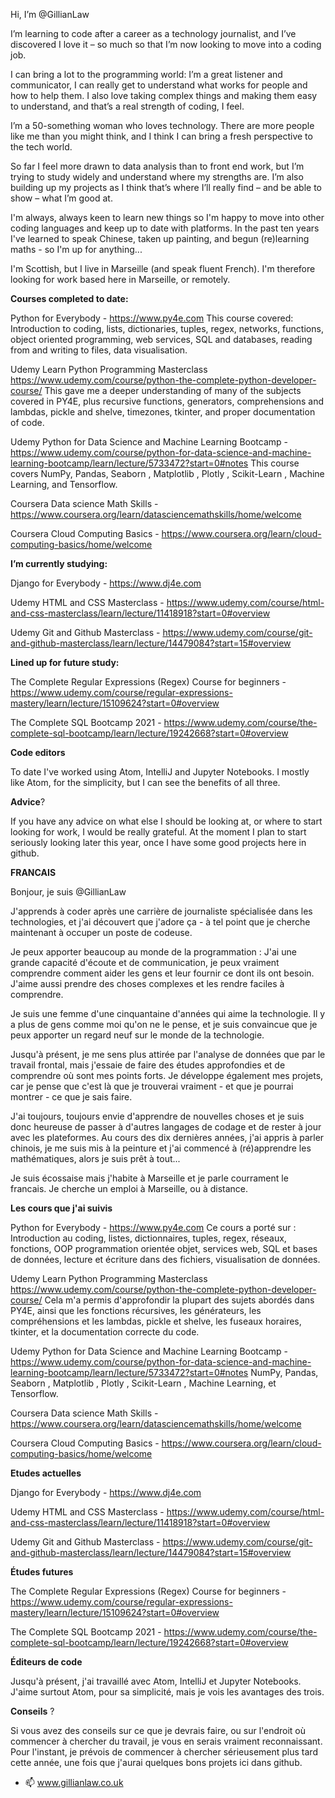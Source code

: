 Hi, I’m @GillianLaw 

I’m learning to code after a career as a technology journalist, and I’ve discovered I love it – so much so that I’m now looking to move into a coding job. 

I can bring a lot to the programming world: I’m a great listener and communicator, I can really get to understand what works for people and how to help them. I also love taking complex things and making them easy to understand, and that’s a real strength of coding, I feel. 

I’m a 50-something woman who loves technology. There are more people like me than you might think, and I think I can bring a fresh perspective to the tech world. 

So far I feel more drawn to data analysis than to front end work, but I’m trying to study widely and understand where my strengths are. I’m also building up my projects as I think that’s where I’ll really find – and be able to show – what I’m good at. 

I'm always, always keen to learn new things so I'm happy to move into other coding languages and keep up to date with platforms. In the past ten years I've learned to speak Chinese, taken up painting, and begun (re)learning maths - so I'm up for anything...

I'm Scottish, but I live in Marseille (and speak fluent French). I'm therefore looking for work based here in Marseille, or remotely. 


**Courses completed to date:**

Python for Everybody - https://www.py4e.com This course covered: Introduction to coding, lists, dictionaries, tuples, regex, networks, functions, object oriented programming, web services, SQL and databases, reading from and writing to files, data visualisation.

Udemy Learn Python Programming Masterclass https://www.udemy.com/course/python-the-complete-python-developer-course/  This gave me a deeper understanding of many of the subjects covered in PY4E, plus recursive functions, generators, comprehensions and lambdas, pickle and shelve, timezones, tkinter, and proper documentation of code.

Udemy Python for Data Science and Machine Learning Bootcamp - https://www.udemy.com/course/python-for-data-science-and-machine-learning-bootcamp/learn/lecture/5733472?start=0#notes This course covers NumPy, Pandas, Seaborn , Matplotlib , Plotly , Scikit-Learn , Machine Learning, and Tensorflow.

Coursera Data science Math Skills - https://www.coursera.org/learn/datasciencemathskills/home/welcome

Coursera Cloud Computing Basics - https://www.coursera.org/learn/cloud-computing-basics/home/welcome


**I’m currently studying:**


Django for Everybody - https://www.dj4e.com

Udemy HTML and CSS Masterclass - https://www.udemy.com/course/html-and-css-masterclass/learn/lecture/11418918?start=0#overview

Udemy Git and Github Masterclass - https://www.udemy.com/course/git-and-github-masterclass/learn/lecture/14479084?start=15#overview


**Lined up for future study:**

The Complete Regular Expressions (Regex) Course for beginners - https://www.udemy.com/course/regular-expressions-mastery/learn/lecture/15109624?start=0#overview

The Complete SQL Bootcamp 2021 - https://www.udemy.com/course/the-complete-sql-bootcamp/learn/lecture/19242668?start=0#overview


**Code editors**

To date I've worked using Atom, IntelliJ and Jupyter Notebooks. I mostly like Atom, for the simplicity, but I can see the benefits of all three. 


**Advice**?

If you have any advice on what else I should be looking at, or where to start looking for work, I would be really grateful. At the moment I plan to start seriously looking later this year, once I have some good projects here in github. 




**FRANCAIS**

Bonjour, je suis @GillianLaw

J'apprends à coder après une carrière de journaliste spécialisée dans les technologies, et j'ai découvert que j'adore ça - à tel point que je cherche maintenant à occuper un poste de codeuse.

Je peux apporter beaucoup au monde de la programmation : J'ai une grande capacité d'écoute et de communication, je peux vraiment comprendre comment aider les gens et leur fournir ce dont ils ont besoin. J'aime aussi prendre des choses complexes et les rendre faciles à comprendre.

Je suis une femme d'une cinquantaine d'années qui aime la technologie. Il y a plus de gens comme moi qu'on ne le pense, et je suis convaincue que je peux apporter un regard neuf sur le monde de la technologie. 

Jusqu'à présent, je me sens plus attirée par l'analyse de données que par le travail frontal, mais j'essaie de faire des études approfondies et de comprendre où sont mes points forts. Je développe également mes projets, car je pense que c'est là que je trouverai vraiment - et que je pourrai montrer - ce que je sais faire. 

J'ai toujours, toujours envie d'apprendre de nouvelles choses et je suis donc heureuse de passer à d'autres langages de codage et de rester à jour avec les plateformes. Au cours des dix dernières années, j'ai appris à parler chinois, je me suis mis à la peinture et j'ai commencé à (ré)apprendre les mathématiques, alors je suis prêt à tout...

Je suis écossaise mais j'habite à Marseille et je parle courrament le francais. Je cherche un emploi à Marseille, ou à distance.

**Les cours que j'ai suivis**

Python for Everybody - https://www.py4e.com Ce cours a porté sur : Introduction au coding, listes, dictionnaires, tuples, regex, réseaux, fonctions, OOP programmation orientée objet, services web, SQL et bases de données, lecture et écriture dans des fichiers, visualisation de données.

Udemy Learn Python Programming Masterclass https://www.udemy.com/course/python-the-complete-python-developer-course/  Cela m'a permis d'approfondir la plupart des sujets abordés dans PY4E, ainsi que les fonctions récursives, les générateurs, les compréhensions et les lambdas, pickle et shelve, les fuseaux horaires, tkinter, et la documentation correcte du code.

Udemy Python for Data Science and Machine Learning Bootcamp - https://www.udemy.com/course/python-for-data-science-and-machine-learning-bootcamp/learn/lecture/5733472?start=0#notes NumPy, Pandas, Seaborn , Matplotlib , Plotly , Scikit-Learn , Machine Learning, et Tensorflow.

Coursera Data science Math Skills - https://www.coursera.org/learn/datasciencemathskills/home/welcome

Coursera Cloud Computing Basics - https://www.coursera.org/learn/cloud-computing-basics/home/welcome


**Etudes actuelles**

Django for Everybody - https://www.dj4e.com

Udemy HTML and CSS Masterclass - https://www.udemy.com/course/html-and-css-masterclass/learn/lecture/11418918?start=0#overview

Udemy Git and Github Masterclass - https://www.udemy.com/course/git-and-github-masterclass/learn/lecture/14479084?start=15#overview

**Études futures**

The Complete Regular Expressions (Regex) Course for beginners - https://www.udemy.com/course/regular-expressions-mastery/learn/lecture/15109624?start=0#overview

The Complete SQL Bootcamp 2021 - https://www.udemy.com/course/the-complete-sql-bootcamp/learn/lecture/19242668?start=0#overview

**Éditeurs de code**

Jusqu'à présent, j'ai travaillé avec Atom, IntelliJ et Jupyter Notebooks. J'aime surtout Atom, pour sa simplicité, mais je vois les avantages des trois. 

**Conseils** ?

Si vous avez des conseils sur ce que je devrais faire, ou sur l'endroit où commencer à chercher du travail, je vous en serais vraiment reconnaissant. Pour l'instant, je prévois de commencer à chercher sérieusement plus tard cette année, une fois que j'aurai quelques bons projets ici dans github. 


- 📫 www.gillianlaw.co.uk
<!---
GillianLaw/GillianLaw is a ✨ special ✨ repository because its `README.md` (this file) appears on your GitHub profile.
You can click the Preview link to take a look at your changes.
--->
